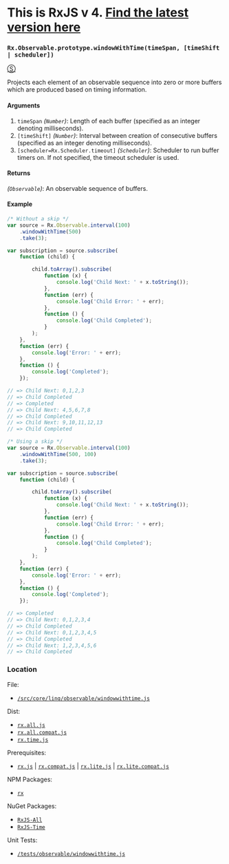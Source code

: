 # This is RxJS v 4. [Find the latest version here](https://github.com/reactivex/rxjs)
### `Rx.Observable.prototype.windowWithTime(timeSpan, [timeShift | scheduler])`
[&#x24C8;](https://github.com/Reactive-Extensions/RxJS/blob/master/src/core/linq/observable/windowwithtime.js "View in source")

Projects each element of an observable sequence into zero or more buffers which are produced based on timing information.

#### Arguments
1. `timeSpan` *(`Number`)*: Length of each buffer (specified as an integer denoting milliseconds).
2. `[timeShift]` *(`Number`)*: Interval between creation of consecutive buffers (specified as an integer denoting milliseconds).
3. `[scheduler=Rx.Scheduler.timeout]` *(`Scheduler`)*: Scheduler to run buffer timers on. If not specified, the timeout scheduler is used.

#### Returns
*(`Observable`)*: An observable sequence of buffers.

#### Example
```js
/* Without a skip */
var source = Rx.Observable.interval(100)
    .windowWithTime(500)
    .take(3);

var subscription = source.subscribe(
    function (child) {

        child.toArray().subscribe(
            function (x) {
                console.log('Child Next: ' + x.toString());
            },
            function (err) {
                console.log('Child Error: ' + err);
            },
            function () {
                console.log('Child Completed');
            }
        );
    },
    function (err) {
        console.log('Error: ' + err);
    },
    function () {
        console.log('Completed');
    });

// => Child Next: 0,1,2,3
// => Child Completed
// => Completed
// => Child Next: 4,5,6,7,8
// => Child Completed
// => Child Next: 9,10,11,12,13
// => Child Completed

/* Using a skip */
var source = Rx.Observable.interval(100)
    .windowWithTime(500, 100)
    .take(3);

var subscription = source.subscribe(
    function (child) {

        child.toArray().subscribe(
            function (x) {
                console.log('Child Next: ' + x.toString());
            },
            function (err) {
                console.log('Child Error: ' + err);
            },
            function () {
                console.log('Child Completed');
            }
        );
    },
    function (err) {
        console.log('Error: ' + err);
    },
    function () {
        console.log('Completed');
    });

// => Completed
// => Child Next: 0,1,2,3,4
// => Child Completed
// => Child Next: 0,1,2,3,4,5
// => Child Completed
// => Child Next: 1,2,3,4,5,6
// => Child Completed
```
### Location

File:
- [`/src/core/linq/observable/windowwithtime.js`](https://github.com/Reactive-Extensions/RxJS/blob/master/src/core/linq/observable/windowwithtime.js)

Dist:
- [`rx.all.js`](https://github.com/Reactive-Extensions/RxJS/blob/master/dist/rx.all.js)
- [`rx.all.compat.js`](https://github.com/Reactive-Extensions/RxJS/blob/master/dist/rx.all.compat.js)
- [`rx.time.js`](https://github.com/Reactive-Extensions/RxJS/blob/master/dist/rx.time.js)

Prerequisites:
- [`rx.js`](https://github.com/Reactive-Extensions/RxJS/blob/master/dist/rx.js) | [`rx.compat.js`](https://github.com/Reactive-Extensions/RxJS/blob/master/dist/rx.compat.js) | [`rx.lite.js`](https://github.com/Reactive-Extensions/RxJS/blob/master/dist/rx.lite.js) | [`rx.lite.compat.js`](https://github.com/Reactive-Extensions/RxJS/blob/master/dist/rx.lite.compat.js)

NPM Packages:
- [`rx`](https://www.npmjs.org/package/rx)

NuGet Packages:
- [`RxJS-All`](http://www.nuget.org/packages/RxJS-All/)
- [`RxJS-Time`](http://www.nuget.org/packages/RxJS-Time/)

Unit Tests:
- [`/tests/observable/windowwithtime.js`](https://github.com/Reactive-Extensions/RxJS/blob/master/tests/observable/windowwithtime.js)
